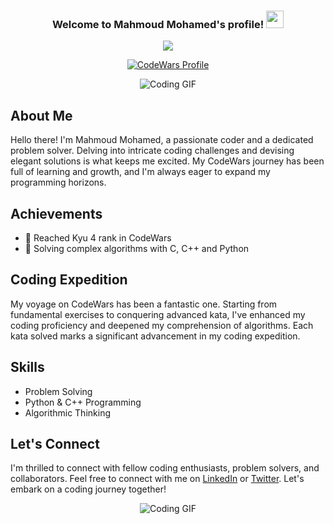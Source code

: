 <h3 align="center">
  Welcome to Mahmoud Mohamed's profile!
  <img src="https://media.giphy.com/media/hvRJCLFzcasrR4ia7z/giphy.gif" width="28">
</h3>

<p align="center">
  <a href="https://github.com/DenverCoder1/readme-typing-svg">
    <img src="https://readme-typing-svg.herokuapp.com/?lines=This-is%20my%20CodeWars%20Profile;Always%20learning%20new%20things&font=Fira%20Code&center=true&width=440&height=45&color=f75c7e&vCenter=true&size=22">
  </a>
</p>

<p align="center">
  <a href="https://www.codewars.com/users/M7-TROJAN">
    <img src="https://www.codewars.com/users/M7-TROJAN/badges/large" alt="CodeWars Profile">
  </a>
</p>

<p align="center">
  <img src="https://media.giphy.com/media/HscDLzkO8EOTmgkhQP/giphy.gif" alt="Coding GIF">
</p>


## About Me

Hello there! I'm Mahmoud Mohamed, a passionate coder and a dedicated problem solver. Delving into intricate coding challenges and devising elegant solutions is what keeps me excited. My CodeWars journey has been full of learning and growth, and I'm always eager to expand my programming horizons.

## Achievements

- 🥋 Reached Kyu 4 rank in CodeWars
- 🚀 Solving complex algorithms with C, C++ and Python

## Coding Expedition

My voyage on CodeWars has been a fantastic one. Starting from fundamental exercises to conquering advanced kata, I've enhanced my coding proficiency and deepened my comprehension of algorithms. Each kata solved marks a significant advancement in my coding expedition.

## Skills

- Problem Solving
- Python & C++ Programming
- Algorithmic Thinking

## Let's Connect

I'm thrilled to connect with fellow coding enthusiasts, problem solvers, and collaborators. Feel free to connect with me on [LinkedIn](https://www.linkedin.com/in/mahmoudmohamed) or [Twitter](https://twitter.com/mahmoud_dev). Let's embark on a coding journey together!

<p align="center">
  <img src="https://media.giphy.com/media/eCqFYAVjjDksg/giphy.gif" alt="Coding GIF">
</p>
